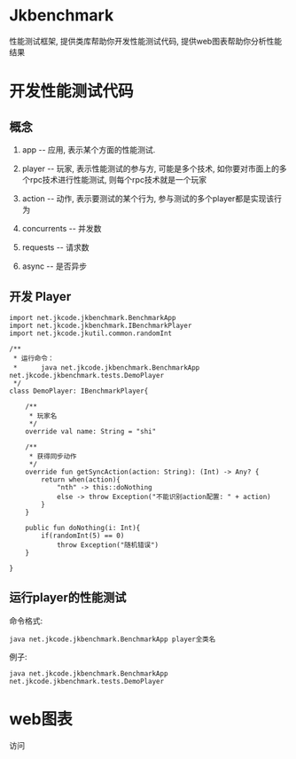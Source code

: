 # Jkbenchmark

性能测试框架, 提供类库帮助你开发性能测试代码, 提供web图表帮助你分析性能结果

# 开发性能测试代码

## 概念
1. app -- 应用, 表示某个方面的性能测试.

2. player -- 玩家, 表示性能测试的参与方, 可能是多个技术, 如你要对市面上的多个rpc技术进行性能测试, 则每个rpc技术就是一个玩家

3. action -- 动作, 表示要测试的某个行为, 参与测试的多个player都是实现该行为

4. concurrents -- 并发数

5. requests -- 请求数

6. async -- 是否异步

## 开发 Player

```
import net.jkcode.jkbenchmark.BenchmarkApp
import net.jkcode.jkbenchmark.IBenchmarkPlayer
import net.jkcode.jkutil.common.randomInt

/**
 * 运行命令：
 * 　　　java net.jkcode.jkbenchmark.BenchmarkApp net.jkcode.jkbenchmark.tests.DemoPlayer
 */
class DemoPlayer: IBenchmarkPlayer{

    /**
     * 玩家名
     */
    override val name: String = "shi"

    /**
     * 获得同步动作
     */
    override fun getSyncAction(action: String): (Int) -> Any? {
        return when(action){
            "nth" -> this::doNothing
            else -> throw Exception("不能识别action配置: " + action)
        }
    }

    public fun doNothing(i: Int){
        if(randomInt(5) == 0)
            throw Exception("随机错误")
    }

}
```

## 运行player的性能测试

命令格式:

```
java net.jkcode.jkbenchmark.BenchmarkApp player全类名
```

例子:

```
java net.jkcode.jkbenchmark.BenchmarkApp net.jkcode.jkbenchmark.tests.DemoPlayer
```

# web图表

访问